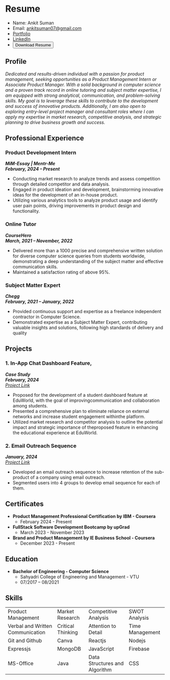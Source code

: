 # Resume

- Name: Ankit Suman
- Email: ankitsuman07@gmail.com
- [Portfolio](https://ankitsuman.in/)
- [LinkedIn](https://www.linkedin.com/in/ankit-suman-6925011b6/)
- <a href="Resume/Resume - Ankit Suman.pdf" download="Resume - Ankit Suman.pdf">
    <button>Download Resume</button>
  </a>


## Profile

_Dedicated and results-driven individual with a passion for product management, seeking opportunities as a Product Management Intern or Associate Product Manager. With a solid background in computer science and a proven track record in online tutoring and subject matter expertise, I am equipped with strong analytical, communication, and problem-solving skills. My goal is to leverage these skills to contribute to the development and success of innovative products. Additionally, I am also open to exploring entry-level project manager and consultant roles where I can apply my expertise in market research, competitive analysis, and strategic planning to drive business growth and success._

## Professional Experience

### Product Development Intern
***MiM-Essay | Mentr-Me***<br>
***February, 2024 – Present***
- Conducting market research to analyze trends and assess competition through detailed competitor and data analysis.
- Engaged in product ideation and development, brainstorming innovative ideas for the development of an in-house product.
- Utilizing various analytics tools to analyze product usage and identify user pain points, driving improvements in product design and functionality.

### Online Tutor
***CourseHero***<br>
***March, 2021 – November, 2022***
- Delivered more than a 1000 precise and comprehensive written solution for diverse computer science queries from students worldwide, demonstrating a deep understanding of the subject matter and effective communication skills.
- Maintained a satisfaction rating of above 95%.

### Subject Matter Expert
***Chegg***<br>
***February, 2021 – January, 2022***
- Provided continuous support and expertise as a freelance independent contractor in Computer Science.
- Demonstrated expertise as a Subject Matter Expert, contributing valuable insights and solutions, following high standards of delivery and quality

## Projects
### 1. In-App Chat Dashboard Feature,
***Case Study***<br>
***February, 2024***<br>
[_Project Link_](https://github.com/ankit-suman-07/PM-Hub/blob/main/Student%20Dashboard%20Feature%20Development/Student%20Dashboard%20Feature%20Development.md#stuconnect---revolutionizing-communication-in-education)
- Proposed for the development of a student dashboard feature at EduWorld, with the goal of improvingcommunication and collaboration among students.
- Presented a comprehensive plan to eliminate reliance on external networks and increase student engagement withinthe platform.
- Utilized market research and competitor analysis to outline the potential impact and strategic importance of theproposed feature in enhancing the educational experience at EduWorld.

### 2. Email Outreach Sequence
***January, 2024***<br>
[_Project Link_](https://github.com/ankit-suman-07/PM-Hub/blob/main/Email%20Outreach/Email%20Outreach.md#email-outreach-sequence)
- Developed an email outreach sequence to increase retention of the sub-product of a company using email outreach.
- Segmented users into 4 groups to develop email sequence for each of them.

## Certificates
- **Product Management Professional Certification by IBM - Coursera**
  - February 2024 - Present
- **FullStack Software Development Bootcamp by upGrad**
  - March 2023 - November 2023
- **Brand and Product Management by IE Business School - Coursera**
  - December 2023 - Present

## Education
- **Bachelor of Engineering - Computer Science**
  - Sahyadri College of Engineering and Management - VTU
  - 07/2017 – 08/2021

## Skills

<table>
    <tr>
        <td> Product Management </td>
        <td> Market Research </td>
        <td> Competitive Analysis </td>
        <td> SWOT Analysis </td>
    </tr>
    <tr>
        <td> Verbal and Written Communication </td>
        <td> Critical Thinking </td>
        <td> Attention to Detail </td>
        <td> Time Management </td>
    </tr>
    <tr>
        <td> Git and Github </td>
        <td> Canva </td>
        <td> Reactjs </td>
        <td> Nodejs </td>
    </tr>
    <tr>
        <td> Expressjs </td>
        <td> MongoDB </td>
        <td> JavaScript </td>
        <td> Firebase </td>
    </tr>
    <tr>
        <td> MS-Office </td>
        <td> Java </td>
        <td> Data Structures and Algorithm </td>
        <td> CSS </td>
    </tr>
</table>